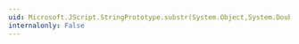 ```yaml
---
uid: Microsoft.JScript.StringPrototype.substr(System.Object,System.Double,System.Object)
internalonly: False
---
```

